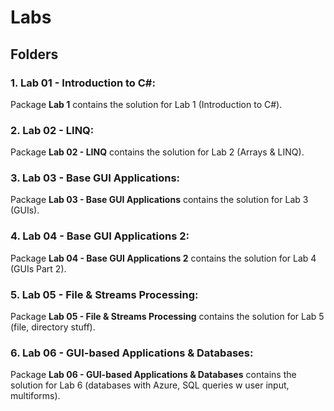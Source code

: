 # Labs

## Folders

### 1. Lab 01 - Introduction to C#:

<p>
    Package <b>Lab 1</b> contains the solution for Lab 1 (Introduction to C#). <br>
</p>

### 2. Lab 02 - LINQ:

<p>
    Package <b>Lab 02 - LINQ</b> contains the solution for Lab 2 (Arrays & LINQ). <br>
</p>

### 3. Lab 03 - Base GUI Applications:

<p>
    Package <b>Lab 03 - Base GUI Applications</b> contains the solution for Lab 3 (GUIs). <br>
</p>

### 4. Lab 04 - Base GUI Applications 2:

<p>
    Package <b>Lab 04 - Base GUI Applications 2</b> contains the solution for Lab 4 (GUIs Part 2). <br>
</p>

### 5. Lab 05 - File & Streams Processing:

<p>
    Package <b>Lab 05 - File & Streams Processing</b> contains the solution for Lab 5 (file, directory stuff). <br>
</p>

### 6. Lab 06 - GUI-based Applications & Databases:

<p>
    Package <b>Lab 06 - GUI-based Applications & Databases</b> contains the solution for Lab 6 (databases with Azure, SQL queries w user input, multiforms). <br>
</p>